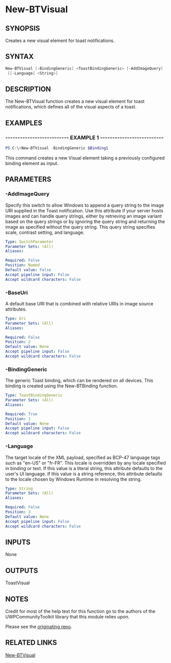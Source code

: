 # New-BTVisual

## SYNOPSIS

Creates a new visual element for toast notifications.

## SYNTAX

```powershell
New-BTVisual [-BindingGeneric] <ToastBindingGeneric> [-AddImageQuery] [[-BaseUri] <Uri>]
 [[-Language] <String>]
```

## DESCRIPTION

The New-BTVisual function creates a new visual element for toast notifications, which defines all of the visual aspects of a toast.

## EXAMPLES

### -------------------------- EXAMPLE 1 --------------------------

```powershell
PS C:\>New-BTVisual -BindingGeneric $Binding1
```

This command creates a new Visual element taking a previously configured binding element as input.

## PARAMETERS

### -AddImageQuery

Specify this switch to allow Windows to append a query string to the image URI supplied in the Toast notification. Use this attribute if your server hosts images and can handle query strings, either by retrieving an image variant based on the query strings or by ignoring the query string and returning the image as specified without the query string. This query string specifies scale, contrast setting, and language.

```yaml
Type: SwitchParameter
Parameter Sets: (All)
Aliases:

Required: False
Position: Named
Default value: False
Accept pipeline input: False
Accept wildcard characters: False
```

### -BaseUri

A default base URI that is combined with relative URIs in image source attributes.

```yaml
Type: Uri
Parameter Sets: (All)
Aliases:

Required: False
Position: 2
Default value: None
Accept pipeline input: False
Accept wildcard characters: False
```

### -BindingGeneric

The generic Toast binding, which can be rendered on all devices. This binding is created using the New-BTBinding function.

```yaml
Type: ToastBindingGeneric
Parameter Sets: (All)
Aliases:

Required: True
Position: 1
Default value: None
Accept pipeline input: False
Accept wildcard characters: False
```

### -Language

The target locale of the XML payload, specified as BCP-47 language tags such as "en-US" or "fr-FR". This locale is overridden by any locale specified in binding or text. If this value is a literal string, this attribute defaults to the user's UI language. If this value is a string reference, this attribute defaults to the locale chosen by Windows Runtime in resolving the string.

```yaml
Type: String
Parameter Sets: (All)
Aliases:

Required: False
Position: 3
Default value: None
Accept pipeline input: False
Accept wildcard characters: False
```

## INPUTS

None

## OUTPUTS

ToastVisual

## NOTES

Credit for most of the help text for this function go to the authors of the UWPCommunityToolkit library that this module relies upon.

Please see the [originating repo](https://github.com/Microsoft/UWPCommunityToolkit).

## RELATED LINKS

[New-BTVisual](https://github.com/Windos/BurntToast/blob/main/Help/New-BTVisual.md)
